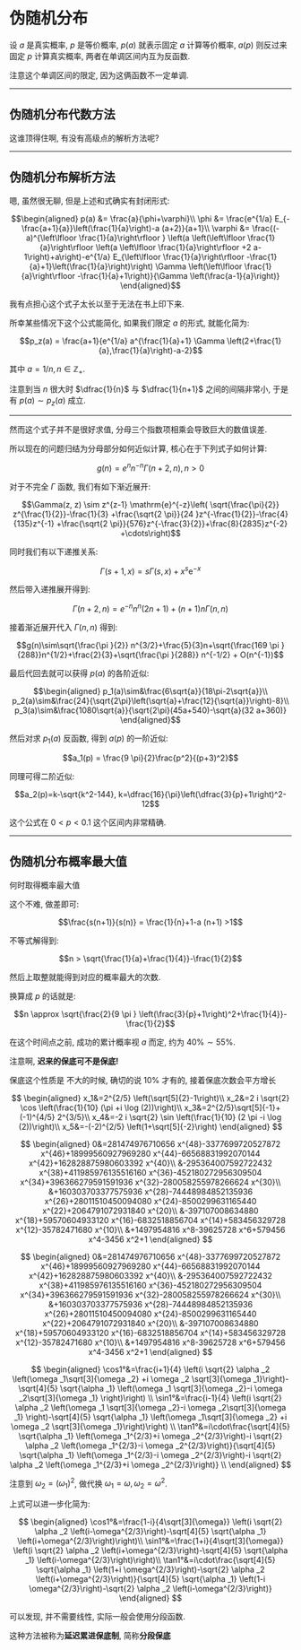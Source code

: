 # 伪随机分布



设 $a$ 是真实概率, $p$ 是等价概率, $p(a)$ 就表示固定 $a$ 计算等价概率, $a(p)$ 则反过来固定 $p$ 计算真实概率, 两者在单调区间内互为反函数.

注意这个单调区间的限定, 因为这俩函数不一定单调.




---

## 伪随机分布代数方法



这谁顶得住啊, 有没有高级点的解析方法呢?

---

## 伪随机分布解析方法

嗯, 虽然很无聊, 但是上述和式确实有封闭形式:

$$\begin{aligned}
p(a) &= \frac{a}{\phi+\varphi}\\
\phi &= \frac{e^{1/a} E_{-\frac{a+1}{a}}\left(\frac{1}{a}\right)-a (a+2)}{a+1}\\
\varphi &= \frac{(-a)^{\left\lfloor \frac{1}{a}\right\rfloor } \left(a \left(\left\lfloor \frac{1}{a}\right\rfloor  \left(a \left\lfloor \frac{1}{a}\right\rfloor +2 a-1\right)+a\right)-e^{1/a} E_{\left\lfloor \frac{1}{a}\right\rfloor -\frac{1}{a}+1}\left(\frac{1}{a}\right)\right) \Gamma \left(\left\lfloor \frac{1}{a}\right\rfloor -\frac{1}{a}+1\right)}{\Gamma \left(\frac{a-1}{a}\right)}
\end{aligned}$$

我有点担心这个式子太长以至于无法在书上印下来.

所幸某些情况下这个公式能简化, 如果我们限定 $a$ 的形式, 就能化简为:

$$p_z(a) = \frac{a+1}{e^{1/a} a^{\frac{1}{a}+1} \Gamma \left(2+\frac{1}{a},\frac{1}{a}\right)-a-2}$$

其中 $a = 1/n, n\in\mathbb{Z_+}$.

注意到当 $n$ 很大时 $\dfrac{1}{n}$ 与 $\dfrac{1}{n+1}$ 之间的间隔非常小, 于是有 $p(a)∼p_z(a)$ 成立.

---


然而这个式子并不是很好求值, 分母三个指数项相乘会导致巨大的数值误差.

所以现在的问题归结为分母部分如何近似计算, 核心在于下列式子如何计算:

$$g(n)= e^n n^{-n} \Gamma (n+2,n), n>0$$

对于不完全 $\Gamma$ 函数, 我们有如下渐近展开:

$$\Gamma(z, z) \sim z^{z-1} \mathrm{e}^{-z}\left(
\sqrt{\frac{\pi}{2}} z^{\frac{1}{2}}-\frac{1}{3}
+\frac{\sqrt{2 \pi}}{24 }z^{-\frac{1}{2}}-\frac{4}{135}z^{-1}
+\frac{\sqrt{2 \pi}}{576}z^{-\frac{3}{2}}+\frac{8}{2835}z^{-2}
+\cdots\right)$$

同时我们有以下递推关系:

$$ \Gamma (s+1,x)=s\Gamma (s,x)+x^{s}\mathrm {e} ^{-x}$$

然后带入递推展开得到:

$$\Gamma (n+2,n)=e^{-n}n^n(2 n+1) +(n+1) n \Gamma (n,n)$$

接着渐近展开代入 $\Gamma (n,n)$ 得到:

$$g(n)\sim\sqrt{\frac{\pi }{2}} n^{3/2}+\frac{5}{3}n+\sqrt{\frac{169 \pi }{288}}n^{1/2}+\frac{2}{3}+\sqrt{\frac{\pi }{288}} n^{-1/2} + O(n^{-1})$$

最后代回去就可以获得 $p(a)$ 的各阶近似:

$$\begin{aligned}
p_1(a)\sim&\frac{6\sqrt{a}}{18\pi-2\sqrt{a}}\\
p_2(a)\sim&\frac{24}{\sqrt{2\pi}\left(\sqrt{a}+\frac{12}{\sqrt{a}}\right)-8}\\
p_3(a)\sim&\frac{1080\sqrt{a}}{\sqrt{2\pi}(45a+540)-\sqrt{a}(32 a+360)}
\end{aligned}$$

然后对求 $p_1(a)$ 反函数, 得到 $a(p)$ 的一阶近似:

$$a_1(p) = \frac{9 \pi}{2}\frac{p^2}{(p+3)^2}$$

同理可得二阶近似:

$$a_2(p)=k-\sqrt{k^2-144}, k=\dfrac{16}{\pi}\left(\dfrac{3}{p}+1\right)^2-12$$

这个公式在 $0< p < 0.1$ 这个区间内非常精确.

---

## 伪随机分布概率最大值

何时取得概率最大值

这个不难, 做差即可:

$$\frac{s(n+1)}{s(n)} = \frac{1}{n}+1-a (n+1) >1$$

不等式解得到:

$$n > \sqrt{\frac{1}{a}+\frac{1}{4}}-\frac{1}{2}$$

然后上取整就能得到对应的概率最大的次数.

换算成 $p$ 的话就是:

$$n \approx \sqrt{\frac{2}{9 \pi } \left(\frac{3}{p}+1\right)^2+\frac{1}{4}}-\frac{1}{2}$$

在这个时间点之前, 成功的累计概率视 $a$ 而定, 约为 $40\%\sim55\%$.


注意啊, **迟来的保底可不是保底!**

保底这个性质是 不大的时候, 确切的说 10% 才有的, 接着保底次数会平方增长


$$
\begin{aligned}
x_1&=2^{2/5} \left(\sqrt[5]{2}-1\right)\\
x_2&=2 i \sqrt{2} \cos \left(\frac{1}{10} (\pi +i \log (2))\right)\\
x_3&=2^{2/5}\sqrt[5]{-1}+(-1)^{4/5} 2^{3/5}\\
x_4&=-2 i \sqrt{2} \sin \left(\frac{1}{10} (2 \pi -i \log (2))\right)\\
x_5&=-(-2)^{2/5} \left(1+\sqrt[5]{-2}\right)
\end{aligned}
$$


$$
\begin{aligned}
0&=281474976710656 x^{48}-3377699720527872 x^{46}+18999560927969280 x^{44}-66568831992070144 x^{42}+162828875980603392 x^{40}\\
&-295364007592722432 x^{38}+411985976135516160 x^{36}-452180272956309504 x^{34}+396366279591591936 x^{32}-280058255978266624 x^{30}\\
&+160303703377575936 x^{28}-74448984852135936 x^{26}+28011510450094080 x^{24}-8500299631165440 x^{22}+2064791072931840 x^{20}\\
&-397107008634880 x^{18}+59570604933120 x^{16}-6832518856704 x^{14}+583456329728 x^{12}-35782471680 x^{10}\\
&+1497954816 x^8-39625728 x^6+579456 x^4-3456 x^2+1
\end{aligned}
$$


$$
\begin{aligned}
0&=281474976710656 x^{48}-3377699720527872 x^{46}+18999560927969280 x^{44}-66568831992070144 x^{42}+162828875980603392 x^{40}\\
&-295364007592722432 x^{38}+411985976135516160 x^{36}-452180272956309504 x^{34}+396366279591591936 x^{32}-280058255978266624 x^{30}\\
&+160303703377575936 x^{28}-74448984852135936 x^{26}+28011510450094080 x^{24}-8500299631165440 x^{22}+2064791072931840 x^{20}\\
&-397107008634880 x^{18}+59570604933120 x^{16}-6832518856704 x^{14}+583456329728 x^{12}-35782471680 x^{10}\\
&+1497954816 x^8-39625728 x^6+579456 x^4-3456 x^2+1
\end{aligned}
$$

$$
\begin{aligned}
\cos1°&=\frac{i+1}{4} \left(i \sqrt{2} \alpha _2 \left(\omega _1\sqrt[3]{\omega _2} +i \omega _2 \sqrt[3]{\omega _1}\right)-\sqrt[4]{5} \sqrt{\alpha _1} \left(\omega _1 \sqrt[3]{\omega _2}-i \omega _2\sqrt[3]{\omega _1} \right)\right) \\
\sin1°&=\frac{i-1}{4} \left(i \sqrt{2} \alpha _2 \left(\omega _1 \sqrt[3]{\omega _2}-i \omega _2\sqrt[3]{\omega _1} \right)-\sqrt[4]{5} \sqrt{\alpha _1} \left(\omega _1\sqrt[3]{\omega _2} +i \omega _2 \sqrt[3]{\omega _1}\right)\right) \\
\tan1°&=i\cdot\frac{\sqrt[4]{5} \sqrt{\alpha _1} \left(\omega _1^{2/3}+i \omega _2^{2/3}\right)-i \sqrt{2} \alpha _2 \left(\omega _1^{2/3}-i \omega _2^{2/3}\right)}{\sqrt[4]{5} \sqrt{\alpha _1} \left(\omega _1^{2/3}-i \omega _2^{2/3}\right)-i \sqrt{2} \alpha _2 \left(\omega _1^{2/3}+i \omega _2^{2/3}\right)} \\
\end{aligned}
$$

注意到 $\omega_2 = (\omega_1)^2$, 做代换 $\omega_1=\omega, \omega_2=\omega^2$.

上式可以进一步化简为:

$$
\begin{aligned}
\cos1°&=\frac{1-i}{4\sqrt[3]{\omega}}
\left(i \sqrt{2} \alpha _2 \left(i-\omega^{2/3}\right)-\sqrt[4]{5} \sqrt{\alpha _1} \left(i+\omega^{2/3}\right)\right)\\
\sin1°&=\frac{1+i}{4\sqrt[3]{\omega}}
\left(i \sqrt{2} \alpha _2 \left(i+\omega^{2/3}\right)-\sqrt[4]{5} \sqrt{\alpha _1} \left(i-\omega^{2/3}\right)\right)\\
\tan1°&=i\cdot\frac{\sqrt[4]{5} \sqrt{\alpha _1} \left(1+i \omega^{2/3}\right)-\sqrt{2} \alpha _2 \left(i+\omega^{2/3}\right)}{\sqrt[4]{5} \sqrt{\alpha _1} \left(1-i \omega^{2/3}\right)-\sqrt{2} \alpha _2 \left(i-\omega^{2/3}\right)}
\end{aligned}
$$

可以发现, 并不需要线性, 实际一般会使用分段函数.

这种方法被称为**延迟累进保底制**, 简称**分段保底**
